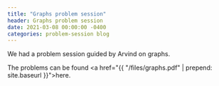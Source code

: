 ```yaml
---
title: "Graphs problem session"
header: Graphs problem session
date: 2021-03-08 00:00:00 -0400
categories: problem-session blog
---
```


We had a problem session guided by Arvind on graphs.

The problems can be found
<a href="{{ "/files/graphs.pdf" | prepend: site.baseurl }}">here</a>.


